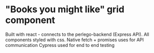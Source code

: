 # "Books you might like" grid component

Built with react - connects to the perlego-backend (Express API).
All components styled with  css.
Native fetch + promises uses for API communication
Cypress used for end to end testing